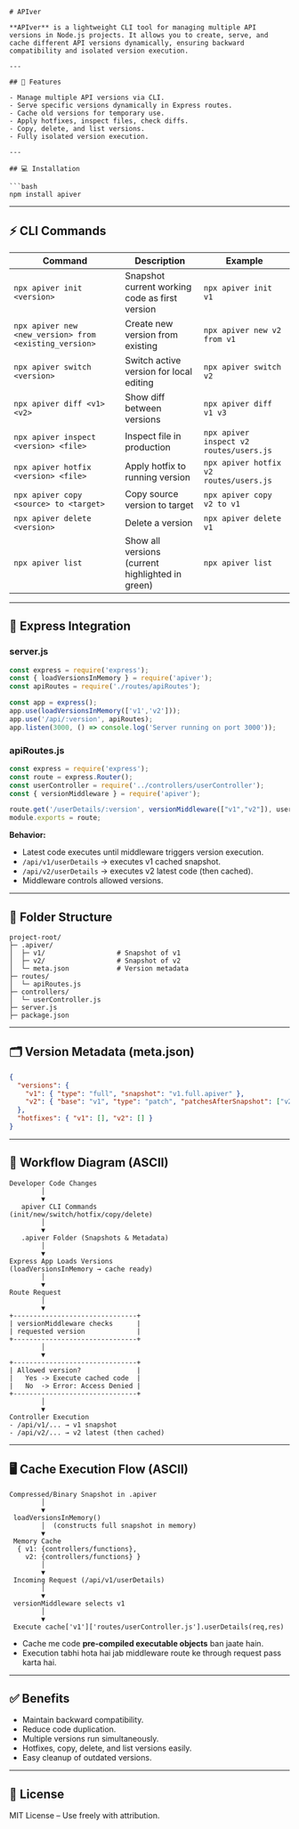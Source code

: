 ````
# APIver

**APIver** is a lightweight CLI tool for managing multiple API versions in Node.js projects. It allows you to create, serve, and cache different API versions dynamically, ensuring backward compatibility and isolated version execution.

---

## 🚀 Features

- Manage multiple API versions via CLI.
- Serve specific versions dynamically in Express routes.
- Cache old versions for temporary use.
- Apply hotfixes, inspect files, check diffs.
- Copy, delete, and list versions.
- Fully isolated version execution.

---

## 💻 Installation

```bash
npm install apiver
````

---

## ⚡ CLI Commands

| Command                                                | Description                                      | Example                                 |
| ------------------------------------------------------ | ------------------------------------------------ | --------------------------------------- |
| `npx apiver init <version>`                            | Snapshot current working code as first version   | `npx apiver init v1`                    |
| `npx apiver new <new_version> from <existing_version>` | Create new version from existing                 | `npx apiver new v2 from v1`             |
| `npx apiver switch <version>`                          | Switch active version for local editing          | `npx apiver switch v2`                  |
| `npx apiver diff <v1> <v2>`                            | Show diff between versions                       | `npx apiver diff v1 v3`                 |
| `npx apiver inspect <version> <file>`                  | Inspect file in production                       | `npx apiver inspect v2 routes/users.js` |
| `npx apiver hotfix <version> <file>`                   | Apply hotfix to running version                  | `npx apiver hotfix v2 routes/users.js`  |
| `npx apiver copy <source> to <target>`                 | Copy source version to target                    | `npx apiver copy v2 to v1`              |
| `npx apiver delete <version>`                          | Delete a version                                 | `npx apiver delete v1`                  |
| `npx apiver list`                                      | Show all versions (current highlighted in green) | `npx apiver list`                       |

---

## 🧩 Express Integration

### server.js

```javascript
const express = require('express');
const { loadVersionsInMemory } = require('apiver');
const apiRoutes = require('./routes/apiRoutes');

const app = express();
app.use(loadVersionsInMemory(['v1','v2']));
app.use('/api/:version', apiRoutes);
app.listen(3000, () => console.log('Server running on port 3000'));
```

### apiRoutes.js

```javascript
const express = require('express');
const route = express.Router();
const userController = require('../controllers/userController');
const { versionMiddleware } = require('apiver');

route.get('/userDetails/:version', versionMiddleware(["v1","v2"]), userController.userDetailsAccess);
module.exports = route;
```

**Behavior:**

* Latest code executes until middleware triggers version execution.
* `/api/v1/userDetails` → executes v1 cached snapshot.
* `/api/v2/userDetails` → executes v2 latest code (then cached).
* Middleware controls allowed versions.

---

## 📁 Folder Structure

```
project-root/
├─ .apiver/
│  ├─ v1/                  # Snapshot of v1
│  ├─ v2/                  # Snapshot of v2
│  └─ meta.json            # Version metadata
├─ routes/
│  └─ apiRoutes.js
├─ controllers/
│  └─ userController.js
├─ server.js
├─ package.json
```

---

## 🗂 Version Metadata (meta.json)

```json
{
  "versions": {
    "v1": { "type": "full", "snapshot": "v1.full.apiver" },
    "v2": { "base": "v1", "type": "patch", "patchesAfterSnapshot": ["v2.patch.apiver"] }
  },
  "hotfixes": { "v1": [], "v2": [] }
}
```

---

## 🔄 Workflow Diagram (ASCII)

```
Developer Code Changes
        │
        ▼
   apiver CLI Commands
(init/new/switch/hotfix/copy/delete)
        │
        ▼
   .apiver Folder (Snapshots & Metadata)
        │
        ▼
Express App Loads Versions
(loadVersionsInMemory → cache ready)
        │
        ▼
Route Request
        │
        ▼
+-------------------------------+
| versionMiddleware checks      |
| requested version             |
+-------------------------------+
        │
        ▼
+-------------------------------+
| Allowed version?              |
|   Yes -> Execute cached code  |
|   No  -> Error: Access Denied |
+-------------------------------+
        │
        ▼
Controller Execution
- /api/v1/... → v1 snapshot
- /api/v2/... → v2 latest (then cached)
```

---

## 🖥 Cache Execution Flow (ASCII)

```
Compressed/Binary Snapshot in .apiver
        │
        ▼
 loadVersionsInMemory()
        │  (constructs full snapshot in memory)
        ▼
 Memory Cache
  { v1: {controllers/functions},
    v2: {controllers/functions} }
        │
        ▼
 Incoming Request (/api/v1/userDetails)
        │
        ▼
 versionMiddleware selects v1
        │
        ▼
 Execute cache['v1']['routes/userController.js'].userDetails(req,res)
```

* Cache me code **pre-compiled executable objects** ban jaate hain.
* Execution tabhi hota hai jab middleware route ke through request pass karta hai.

---

## ✅ Benefits

* Maintain backward compatibility.
* Reduce code duplication.
* Multiple versions run simultaneously.
* Hotfixes, copy, delete, and list versions easily.
* Easy cleanup of outdated versions.

---

## 📄 License

MIT License – Use freely with attribution.